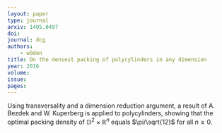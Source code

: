 ```yaml
---
layout: paper
type: journal
arxiv: 1405.0497
doi: 
journal: dcg
authors:
    - wöden
title: On the densest packing of polycylinders in any dimension
year: 2016
volume:
issue: 
pages:
---
```

Using transversality and a dimension reduction argument, a result of A. Bezdek and W. Kuperberg is applied to polycylinders, showing that the optimal packing density of $\mathbb{D}^2\times \mathbb{R}^n$ equals $\pi/\sqrt{12}$ for all $n \ge 0$.




